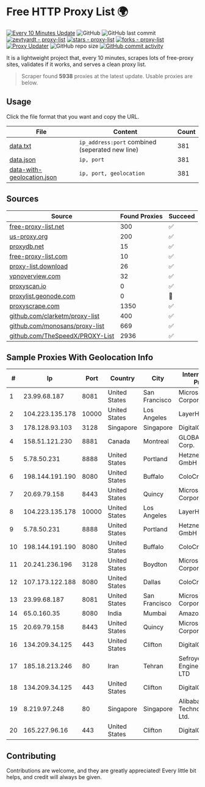
# Free HTTP Proxy List 🌍

[![Every 10 Minutes Update](https://github.com/mertguvencli/http-proxy-list/actions/workflows/main.yml/badge.svg?branch=main)](https://github.com/mertguvencli/http-proxy-list/actions/workflows/main.yml)
![GitHub](https://img.shields.io/github/license/mertguvencli/http-proxy-list)
![GitHub last commit](https://img.shields.io/github/last-commit/mertguvencli/http-proxy-list)
[![zevtyardt - proxy-list](https://img.shields.io/static/v1?label=zevtyardt&message=proxy-list&color=blue&logo=github)](https://github.com/zevtyardt/proxy-list "Go to GitHub repo")
[![stars - proxy-list](https://img.shields.io/github/stars/zevtyardt/proxy-list?style=social)](https://github.com/zevtyardt/proxy-list)
[![forks - proxy-list](https://img.shields.io/github/forks/zevtyardt/proxy-list?style=social)](https://github.com/zevtyardt/proxy-list)
[![Proxy Updater](https://github.com/zevtyardt/proxy-list/workflows/Proxy%20Updater/badge.svg)](https://github.com/zevtyardt/proxy-list/actions?query=workflow:"Proxy+Updater")
![GitHub repo size](https://img.shields.io/github/repo-size/zevtyardt/proxy-list)
[![GitHub commit activity](https://img.shields.io/github/commit-activity/m/zevtyardt/proxy-list?logo=commits)](https://github.com/zevtyardt/proxy-list/commits/main)

It is a lightweight project that, every 10 minutes, scrapes lots of free-proxy sites, validates if it works, and serves a clean proxy list.

> Scraper found **5938** proxies at the latest update. Usable proxies are below.

## Usage

Click the file format that you want and copy the URL.

|File|Content|Count|
|----|-------|-----|
|[data.txt](https://raw.githubusercontent.com/mertguvencli/http-proxy-list/main/proxy-list/data.txt)|`ip_address:port` combined (seperated new line)|381|
|[data.json](https://raw.githubusercontent.com/mertguvencli/http-proxy-list/main/proxy-list/data.json)|`ip, port`|381|
|[data-with-geolocation.json](https://raw.githubusercontent.com/mertguvencli/http-proxy-list/main/proxy-list/data-with-geolocation.json)|`ip, port, geolocation`|381|

## Sources

|Source|Found Proxies|Succeed|
|------|-------------|-------|
|[free-proxy-list.net](https://free-proxy-list.net)|300|✅|
|[us-proxy.org](https://www.us-proxy.org)|200|✅|
|[proxydb.net](http://proxydb.net)|15|✅|
|[free-proxy-list.com](https://free-proxy-list.com/?page=&port=&type%5B%5D=http&type%5B%5D=https&up_time=0&search=Search)|10|✅|
|[proxy-list.download](https://www.proxy-list.download/HTTP)|26|✅|
|[vpnoverview.com](https://vpnoverview.com/privacy/anonymous-browsing/free-proxy-servers)|32|✅|
|[proxyscan.io](https://www.proxyscan.io)|0|✅|
|[proxylist.geonode.com](https://proxylist.geonode.com/api/proxy-list?limit=300&page=1&sort_by=lastChecked&sort_type=desc&protocols=http,https)|0|🚫|
|[proxyscrape.com](https://api.proxyscrape.com/v2/?request=displayproxies&protocol=http&timeout=10000&country=all&ssl=all&anonymity=all)|1350|✅|
|[github.com/clarketm/proxy-list](https://raw.githubusercontent.com/clarketm/proxy-list/master/proxy-list-raw.txt)|400|✅|
|[github.com/monosans/proxy-list](https://raw.githubusercontent.com/monosans/proxy-list/main/proxies/http.txt)|669|✅|
|[github.com/TheSpeedX/PROXY-List](https://raw.githubusercontent.com/TheSpeedX/PROXY-List/master/http.txt)|2936|✅|


## Sample Proxies With Geolocation Info

|#|Ip|Port|Country|City|Internet Service Provider|
|-|--|----|-------|----|-------------------------|
|1|23.99.68.187|8081|United States|San Francisco|Microsoft Corporation|
|2|104.223.135.178|10000|United States|Los Angeles|LayerHost|
|3|178.128.93.103|3128|Singapore|Singapore|DigitalOcean, LLC|
|4|158.51.121.230|8881|Canada|Montreal|GLOBALTELEHOST Corp.|
|5|5.78.50.231|8888|United States|Portland|Hetzner Online GmbH|
|6|198.144.191.190|8080|United States|Buffalo|ColoCrossing|
|7|20.69.79.158|8443|United States|Quincy|Microsoft Corporation|
|8|104.223.135.178|10000|United States|Los Angeles|LayerHost|
|9|5.78.50.231|8888|United States|Portland|Hetzner Online GmbH|
|10|198.144.191.190|8080|United States|Buffalo|ColoCrossing|
|11|20.241.236.196|3128|United States|Boydton|Microsoft Corporation|
|12|107.173.122.188|8080|United States|Dallas|ColoCrossing|
|13|23.99.68.187|8081|United States|San Francisco|Microsoft Corporation|
|14|65.0.160.35|8080|India|Mumbai|Amazon.com|
|15|20.69.79.158|8443|United States|Quincy|Microsoft Corporation|
|16|134.209.34.125|443|United States|Clifton|DigitalOcean, LLC|
|17|185.18.213.246|80|Iran|Tehran|Sefroyek Pardaz Engineering Co. LTD|
|18|134.209.34.125|443|United States|Clifton|DigitalOcean, LLC|
|19|8.219.97.248|80|Singapore|Singapore|Alibaba (US) Technology Co., Ltd.|
|20|165.227.96.16|443|United States|Clifton|DigitalOcean, LLC|



## Contributing

Contributions are welcome, and they are greatly appreciated! Every
little bit helps, and credit will always be given.

